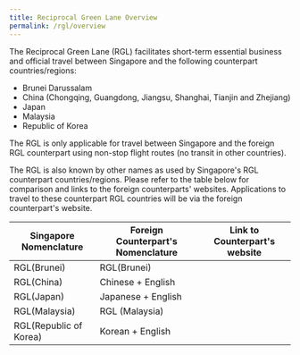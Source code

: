 ```yaml
---
title: Reciprocal Green Lane Overview
permalink: /rgl/overview
---
```


The Reciprocal Green Lane (RGL) facilitates short-term essential business and official travel between Singapore and the following counterpart countries/regions:
- Brunei Darussalam
- China (Chongqing, Guangdong, Jiangsu, Shanghai, Tianjin and Zhejiang)
- Japan
- Malaysia
- Republic of Korea

The RGL is only applicable for travel between Singapore and the foreign RGL counterpart using non-stop flight routes (no transit in other countries).

The RGL is also known by other names as used by Singapore's RGL counterpart countries/regions. Please refer to the table below for comparison and links to the foreign counterparts' websites. Applications to travel to these counterpart RGL countries will be via the foreign counterpart's website.

| Singapore Nomenclature |  Foreign Counterpart's Nomenclature  | Link to Counterpart's website |
|------------------------|----------------------------|-------------------------------|
|RGL(Brunei)  |  RGL(Brunei)        |             |
|RGL(China)   |   Chinese + English   |               |
|RGL(Japan) |    Japanese + English  |                |
|RGL(Malaysia)   |   RGL (Malaysia)    |            |
|RGL(Republic of Korea)  | Korean + English    |                 |

